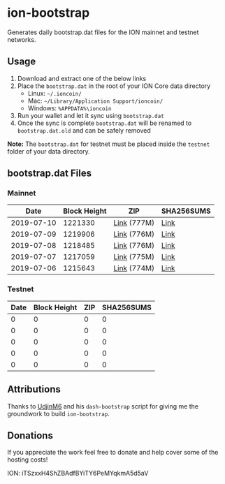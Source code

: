 # ion-bootstrap

Generates daily bootstrap.dat files for the ION mainnet and testnet networks.

## Usage

1. Download and extract one of the below links
2. Place the `bootstrap.dat` in the root of your ION Core data directory
    - Linux: `~/.ioncoin/`
    - Mac: `~/Library/Application Support/ioncoin/`
    - Windows: `%APPDATA%\ioncoin`
3. Run your wallet and let it sync using `bootstrap.dat`
4. Once the sync is complete `bootstrap.dat` will be renamed to `bootstrap.dat.old` and can be safely removed

**Note:** The `bootstrap.dat` for testnet must be placed inside the `testnet` folder of your data directory.

## bootstrap.dat Files

### Mainnet

|    Date    | Block Height | ZIP | SHA256SUMS |
| ---------- | ------------ | --- | ---------- |
| 2019-07-10 | 1221330 | [Link](https://s3-ap-southeast-2.amazonaws.com/ion-bootstrap/mainnet/2019-07-10/bootstrap.dat.zip) (777M) | [Link](https://s3-ap-southeast-2.amazonaws.com/ion-bootstrap/mainnet/2019-07-10/SHA256SUMS) |
| 2019-07-09 | 1219906 | [Link](https://s3-ap-southeast-2.amazonaws.com/ion-bootstrap/mainnet/2019-07-09/bootstrap.dat.zip) (776M) | [Link](https://s3-ap-southeast-2.amazonaws.com/ion-bootstrap/mainnet/2019-07-09/SHA256SUMS) |
| 2019-07-08 | 1218485 | [Link](https://s3-ap-southeast-2.amazonaws.com/ion-bootstrap/mainnet/2019-07-08/bootstrap.dat.zip) (776M) | [Link](https://s3-ap-southeast-2.amazonaws.com/ion-bootstrap/mainnet/2019-07-08/SHA256SUMS) |
| 2019-07-07 | 1217059 | [Link](https://s3-ap-southeast-2.amazonaws.com/ion-bootstrap/mainnet/2019-07-07/bootstrap.dat.zip) (775M) | [Link](https://s3-ap-southeast-2.amazonaws.com/ion-bootstrap/mainnet/2019-07-07/SHA256SUMS) |
| 2019-07-06 | 1215643 | [Link](https://s3-ap-southeast-2.amazonaws.com/ion-bootstrap/mainnet/2019-07-06/bootstrap.dat.zip) (774M) | [Link](https://s3-ap-southeast-2.amazonaws.com/ion-bootstrap/mainnet/2019-07-06/SHA256SUMS) |

### Testnet

|    Date    | Block Height | ZIP | SHA256SUMS |
| ---------- | ------------ | --- | ---------- |
| 0 | 0 | 0 | 0 |
| 0 | 0 | 0 | 0 |
| 0 | 0 | 0 | 0 |
| 0 | 0 | 0 | 0 |
| 0 | 0 | 0 | 0 |

## Attributions

Thanks to [UdjinM6](https://github.com/UdjinM6) and his `dash-bootstrap` script
for giving me the groundwork to build `ion-bootstrap`.

## Donations

If you appreciate the work feel free to donate and help cover some of the
hosting costs!

ION: iTSzxxH4ShZBAdfBYiTY6PeMYqkmA5d5aV
